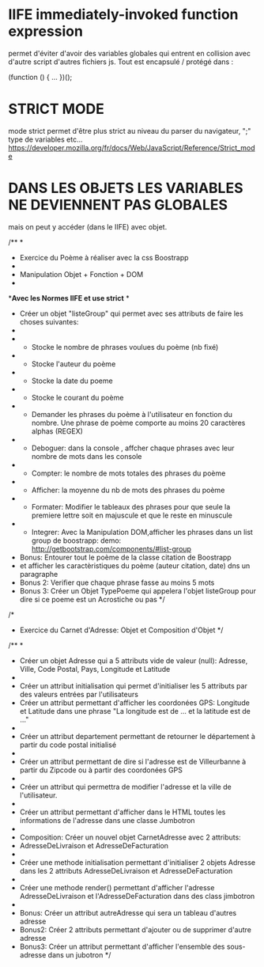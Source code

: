 # IIFE immediately-invoked function expression

permet d'éviter d'avoir des variables globales qui entrent en collision avec d'autre script d'autres fichiers js. Tout est encapsulé / protégé dans :

(function () { … })();

# STRICT MODE

mode strict permet d'être plus strict au niveau du parser du navigateur, ";" type de variables etc...
https://developer.mozilla.org/fr/docs/Web/JavaScript/Reference/Strict_mode

# DANS LES OBJETS LES VARIABLES NE DEVIENNENT PAS GLOBALES

mais on peut y accéder (dans le IIFE) avec objet.


/**
 *
 * Exercice du Poème à réaliser avec la css Boostrapp
 *
 * Manipulation Objet + Fonction +  DOM
 *
 ***********Avec les Normes IIFE et use strict**********
 *
 *  Créer un objet "listeGroup" qui permet avec ses attributs de  faire les choses suivantes:
 *
 *   + Stocke le nombre de phrases voulues du poème (nb fixé)
 *   + Stocke l'auteur du poème
 *   + Stocke la date du poeme
 *   + Stocke le courant du poème
 *   + Demander les phrases du poème à l'utilisateur en fonction du nombre. Une phrase de poème comporte au moins 20 caractères alphas (REGEX)
 *   + Deboguer:  dans la console , affcher chaque phrases avec leur nombre de mots dans les console
 *   + Compter: le nombre de mots totales des phrases du poème
 *   + Afficher: la moyenne du nb de mots des phrases du poème
 *   + Formater: Modifier le tableaux des  phrases pour que seule la premiere lettre soit en majuscule et que le reste en minuscule
 *   + Integrer: Avec la Manipulation DOM,afficher les phrases dans un list group de boostrapp: demo: http://getbootstrap.com/components/#list-group
 *   Bonus: Entourer tout le poème de la classe citation de Boostrapp
 *   et afficher les caractèristiques du poème (auteur citation, date) dns un paragraphe
 *   Bonus 2: Verifier que chaque phrase fasse au moins 5 mots
 *   Bonus 3: Créer un Objet TypePoeme qui appelera l'objet listeGroup pour dire si ce poeme est un Acrostiche ou pas
*/




/*
* Exercice du Carnet d'Adresse: Objet et Composition d'Objet
*/



/**
*
* Créer un objet Adresse qui a 5 attributs vide de valeur (null): Adresse, Ville, Code Postal, Pays, Longitude et Latitude
*
* Créer un attribut initialisation qui permet d'initialiser les 5 attributs par des valeurs entrées par l'utilisateurs
* Créer un attribut permettant d'afficher les coordonées GPS: Longitude et Latitude dans une phrase "La longitude est de ... et la latitude est de ..."
*
* Créer un attribut departement permettant de retourner le département à partir du code postal initialisé
*
* Créer un attribut permettant de dire si l'adresse est de Villeurbanne à partir du Zipcode ou à partir des coordonées GPS
*
* Créer un attribut qui permettra de modifier l'adresse et la ville de l'utilisateur.
*
* Créer un attribut permettant d'afficher dans le HTML toutes les informations de l'adresse  dans une classe Jumbotron
*
* Composition: Créer un nouvel objet CarnetAdresse avec 2 attributs:
* AdresseDeLivraison et AdresseDeFacturation
*
* Créer une methode initialisation permettant d'initialiser 2 objets Adresse dans les 2 attributs AdresseDeLivraison et AdresseDeFacturation
*
* Créer une methode render() permettant d'afficher l'adresse AdresseDeLivraison et l'AdresseDeFacturation dans des class jimbotron
*
* Bonus: Créer un attribut autreAdresse qui sera un tableau d'autres adresse
* Bonus2: Créer 2 attributs permettant d'ajouter ou de supprimer d'autre adresse
* Bonus3: Créer un attribut permettant d'afficher l'ensemble des sous-adresse dans un jubotron
*/
